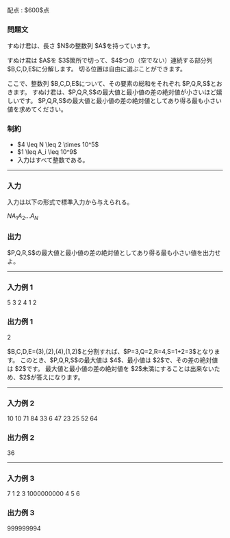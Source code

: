 
<div>

<span>

<span>

<p>
配点 : $600$点
</p>

<div>

<section>

### **問題文**

<p>
すぬけ君は、長さ $N$の整数列 $A$を持っています。
</p>

<p>
すぬけ君は $A$を $3$箇所で切って、$4$つの（空でない）連続する部分列 $B,C,D,E$に分解します。
切る位置は自由に選ぶことができます。
</p>

<p>
ここで、整数列 $B,C,D,E$について、その要素の総和をそれぞれ $P,Q,R,S$とおきます。
すぬけ君は、$P,Q,R,S$の最大値と最小値の差の絶対値が小さいほど嬉しいです。
$P,Q,R,S$の最大値と最小値の差の絶対値としてあり得る最も小さい値を求めてください。
</p>

</section>

</div>

<div>

<section>

### **制約**

<ul>

<li>
$4 \leq N \leq 2 \times 10^5$
</li>

<li>
$1 \leq A_i \leq 10^9$
</li>

<li>
入力はすべて整数である。
</li>

</ul>

</section>

</div>

---

<div>

<div>

<section>

### **入力**

<p>
入力は以下の形式で標準入力から与えられる。
</p>

<div>

$N$$A_1$$A_2$$...$$A_N$
</div>

</section>

</div>

<div>

<section>

### **出力**

<p>
$P,Q,R,S$の最大値と最小値の差の絶対値としてあり得る最も小さい値を出力せよ。
</p>

</section>

</div>

</div>

---

<div>

<section>

### **入力例 1**

<div>

5
3 2 4 1 2

</div>

</section>

</div>

<div>

<section>

### **出力例 1**

<div>

2

</div>

<p>
$B,C,D,E=(3),(2),(4),(1,2)$と分割すれば、$P=3,Q=2,R=4,S=1+2=3$となります。
このとき、$P,Q,R,S$の最大値は $4$、最小値は $2$で、その差の絶対値は $2$です。
最大値と最小値の差の絶対値を $2$未満にすることは出来ないため、$2$が答えになります。
</p>

</section>

</div>

---

<div>

<section>

### **入力例 2**

<div>

10
10 71 84 33 6 47 23 25 52 64

</div>

</section>

</div>

<div>

<section>

### **出力例 2**

<div>

36

</div>

</section>

</div>

---

<div>

<section>

### **入力例 3**

<div>

7
1 2 3 1000000000 4 5 6

</div>

</section>

</div>

<div>

<section>

### **出力例 3**

<div>

999999994

</div>

</section>

</div>

</span>

</span>

</div>

